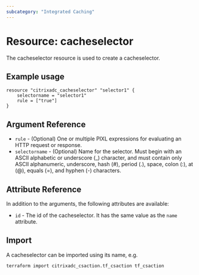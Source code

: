 ```yaml
---
subcategory: "Integrated Caching"
---
```


# Resource: cacheselector

The cacheselector resource is used to create a cacheselector.


## Example usage

```hcl
resource "citrixadc_cacheselector" "selector1" {
    selectorname = "selector1"
    rule = ["true"]
}
```


## Argument Reference

* `rule` - (Optional) One or multiple PIXL expressions for evaluating an HTTP request or response.
* `selectorname` - (Optional) Name for the selector.  Must begin with an ASCII alphabetic or underscore (_) character, and must contain only ASCII alphanumeric, underscore, hash (#), period (.), space, colon (:), at (@), equals (=), and hyphen (-) characters.


## Attribute Reference

In addition to the arguments, the following attributes are available:

* `id` - The id of the cacheselector. It has the same value as the `name` attribute.


## Import

A cacheselector can be imported using its name, e.g.

```shell
terraform import citrixadc_csaction.tf_csaction tf_csaction
```
